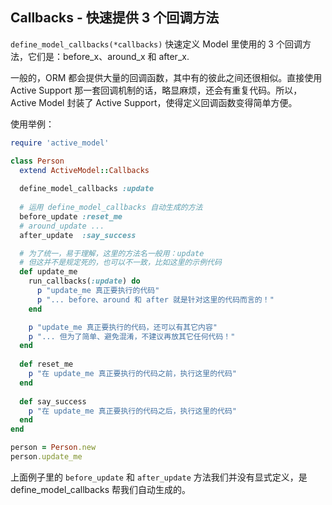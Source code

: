## Callbacks - 快速提供 3 个回调方法

`define_model_callbacks(*callbacks)` 快速定义 Model 里使用的 3 个回调方法，它们是：before_x、around_x 和 after_x.

一般的，ORM 都会提供大量的回调函数，其中有的彼此之间还很相似。直接使用 Active Support 那一套回调机制的话，略显麻烦，还会有重复代码。所以，Active Model 封装了 Active Support，使得定义回调函数变得简单方便。

使用举例：

```ruby
require 'active_model'

class Person
  extend ActiveModel::Callbacks
 
  define_model_callbacks :update
 
  # 运用 define_model_callbacks 自动生成的方法
  before_update :reset_me
  # around_update ...
  after_update  :say_success

  # 为了统一，易于理解，这里的方法名一般用：update
  # 但这并不是规定死的，也可以不一致，比如这里的示例代码
  def update_me
    run_callbacks(:update) do
      p "update_me 真正要执行的代码"
      p "... before、around 和 after 就是针对这里的代码而言的！"
    end

    p "update_me 真正要执行的代码，还可以有其它内容"
    p "... 但为了简单、避免混淆，不建议再放其它任何代码！"
  end
 
  def reset_me
    p "在 update_me 真正要执行的代码之前，执行这里的代码"
  end
  
  def say_success
    p "在 update_me 真正要执行的代码之后，执行这里的代码"
  end
end

person = Person.new
person.update_me
```

上面例子里的 `before_update` 和 `after_update` 方法我们并没有显式定义，是 define_model_callbacks 帮我们自动生成的。

